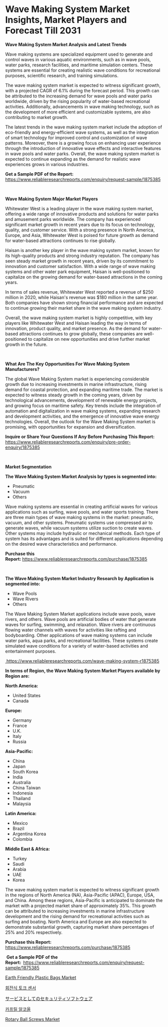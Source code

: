 <p><h1>Wave Making System Market Insights, Market Players and Forecast Till 2031</h1></p><p><strong>Wave Making System Market Analysis and Latest Trends</strong></p>
<p><p>Wave making systems are specialized equipment used to generate and control waves in various aquatic environments, such as in wave pools, water parks, research facilities, and maritime simulation centers. These systems are essential for creating realistic wave conditions for recreational purposes, scientific research, and training simulations.</p><p>The wave making system market is expected to witness significant growth, with a projected CAGR of 6.1% during the forecast period. This growth can be attributed to the increasing demand for wave pools and water parks worldwide, driven by the rising popularity of water-based recreational activities. Additionally, advancements in wave making technology, such as the development of more efficient and customizable systems, are also contributing to market growth.</p><p>The latest trends in the wave making system market include the adoption of eco-friendly and energy-efficient wave systems, as well as the integration of smart technology for improved control and customization of wave patterns. Moreover, there is a growing focus on enhancing user experience through the introduction of innovative wave effects and interactive features in wave pools and water parks. Overall, the wave making system market is expected to continue expanding as the demand for realistic wave experiences grows in various industries.</p></p>
<p><strong>Get a Sample PDF of the Report:&nbsp;</strong> <a href="https://www.reliableresearchreports.com/enquiry/request-sample/1875385">https://www.reliableresearchreports.com/enquiry/request-sample/1875385</a></p>
<p>&nbsp;</p>
<p><strong>Wave Making System Major Market Players</strong></p>
<p><p>Whitewater West is a leading player in the wave making system market, offering a wide range of innovative products and solutions for water parks and amusement parks worldwide. The company has experienced significant market growth in recent years due to its focus on technology, quality, and customer service. With a strong presence in North America, Europe, and Asia, Whitewater West is poised for future growth as demand for water-based attractions continues to rise globally.</p><p>Haisan is another key player in the wave making system market, known for its high-quality products and strong industry reputation. The company has seen steady market growth in recent years, driven by its commitment to innovation and customer satisfaction. With a wide range of wave making systems and other water park equipment, Haisan is well-positioned to capitalize on the growing demand for water-based attractions in the coming years.</p><p>In terms of sales revenue, Whitewater West reported a revenue of $250 million in 2020, while Haisan's revenue was $180 million in the same year. Both companies have shown strong financial performance and are expected to continue growing their market share in the wave making system industry.</p><p>Overall, the wave making system market is highly competitive, with key players like Whitewater West and Haisan leading the way in terms of innovation, product quality, and market presence. As the demand for water-based attractions continues to grow globally, these companies are well-positioned to capitalize on new opportunities and drive further market growth in the future.</p></p>
<p>&nbsp;</p>
<p><strong>What Are The Key Opportunities For Wave Making System Manufacturers?</strong></p>
<p><p>The global Wave Making System market is experiencing considerable growth due to increasing investments in marine infrastructure, rising demand for coastal protection, and expanding maritime trade. The market is expected to witness steady growth in the coming years, driven by technological advancements, development of renewable energy projects, and growing focus on maritime safety. Key trends include the integration of automation and digitalization in wave making systems, expanding research and development activities, and the emergence of innovative wave energy technologies. Overall, the outlook for the Wave Making System market is promising, with opportunities for expansion and diversification.</p></p>
<p><strong>Inquire or Share Your Questions If Any Before Purchasing This Report:</strong> <a href="https://www.reliableresearchreports.com/enquiry/pre-order-enquiry/1875385">https://www.reliableresearchreports.com/enquiry/pre-order-enquiry/1875385</a></p>
<p>&nbsp;</p>
<p><strong>Market Segmentation</strong></p>
<p><strong>The Wave Making System Market Analysis by types is segmented into:</strong></p>
<p><ul><li>Pneumatic</li><li>Vacuum</li><li>Others</li></ul></p>
<p><p>Wave making systems are essential in creating artificial waves for various applications such as surfing, wave pools, and water sports training. There are three main types of wave making systems in the market: pneumatic, vacuum, and other systems. Pneumatic systems use compressed air to generate waves, while vacuum systems utilize suction to create waves. Other systems may include hydraulic or mechanical methods. Each type of system has its advantages and is suited for different applications depending on the desired wave characteristics and performance.</p></p>
<p><strong>Purchase this Report:&nbsp;</strong><a href="https://www.reliableresearchreports.com/purchase/1875385">https://www.reliableresearchreports.com/purchase/1875385</a></p>
<p>&nbsp;</p>
<p><strong>The Wave Making System Market Industry Research by Application is segmented into:</strong></p>
<p><ul><li>Wave Pools</li><li>Wave Rivers</li><li>Others</li></ul></p>
<p><p>The Wave Making System Market applications include wave pools, wave rivers, and others. Wave pools are artificial bodies of water that generate waves for surfing, swimming, and relaxation. Wave rivers are continuous flowing water channels with waves for activities like rafting and bodyboarding. Other applications of wave making systems can include water parks, aqua parks, and recreational facilities. These systems create simulated wave conditions for a variety of water-based activities and entertainment purposes.</p></p>
<p><a href="https://www.reliableresearchreports.com/wave-making-system-r1875385">&nbsp;https://www.reliableresearchreports.com/wave-making-system-r1875385</a></p>
<p><strong>In terms of Region, the Wave Making System Market Players available by Region are:</strong></p>
<p>
    <p> <strong> North America: </strong>
        <ul>
            <li>United States</li>
            <li>Canada</li>
        </ul>
        </p> 
    <p> <strong> Europe: </strong>
        <ul>
            <li>Germany</li>
            <li>France</li>
            <li>U.K.</li>
            <li>Italy</li>
            <li>Russia</li>
        </ul>
        </p> 
    <p> <strong> Asia-Pacific: </strong>
        <ul>
            <li>China</li>
            <li>Japan</li>
            <li>South Korea</li>
            <li>India</li>
            <li>Australia</li>
            <li>China Taiwan</li>
            <li>Indonesia</li>
            <li>Thailand</li>
            <li>Malaysia</li>
        </ul>
        </p> 
    <p> <strong> Latin America: </strong>
        <ul>
            <li>Mexico</li>
            <li>Brazil</li>
            <li>Argentina Korea</li>
            <li>Colombia</li>
        </ul>
        </p> 
    <p> <strong> Middle East & Africa: </strong>
        <ul>
            <li>Turkey</li>
            <li>Saudi</li>
            <li>Arabia</li>
            <li>UAE</li>
            <li>Korea</li>
        </ul>
    </p>
    </p>
<p><p>The wave making system market is expected to witness significant growth in the regions of North America (NA), Asia-Pacific (APAC), Europe, USA, and China. Among these regions, Asia-Pacific is anticipated to dominate the market with a projected market share of approximately 35%. This growth can be attributed to increasing investments in marine infrastructure development and the rising demand for recreational activities such as surfing and boating. North America and Europe are also expected to demonstrate substantial growth, capturing market share percentages of 25% and 20% respectively.</p></p>
<p><strong>Purchase this Report: </strong><a href="https://www.reliableresearchreports.com/purchase/1875385">https://www.reliableresearchreports.com/purchase/1875385</a></p>
<p>&nbsp;<strong>Get a Sample PDF of the Report:&nbsp;&nbsp;</strong><a href="https://www.reliableresearchreports.com/enquiry/request-sample/1875385">https://www.reliableresearchreports.com/enquiry/request-sample/1875385</a></p>
<p><strong></strong></p>
<p><p><a href="https://issuu.com/reportprime-2/docs/earth-friendly-plastic-bags-market-size-2030.pptx">Earth Friendly Plastic Bags Market</a></p><p><a href="https://github.com/GabrielBlanda5656/Market-Research-Report-List-1/blob/main/107853140173.md">회전식 토크 센서</a></p><p><a href="https://github.com/andym141978/Market-Research-Report-List-1/blob/main/929840143694.md">サービスとしてのセキュリティソフトウェア</a></p><p><a href="https://github.com/vsckjg50460/Market-Research-Report-List-1/blob/main/868314540172.md">카프릴 알코올</a></p><p><a href="https://github.com/joannagoyvaerts/Market-Research-Report-List-2/blob/main/rotary-ball-screws-market.md">Rotary Ball Screws Market</a></p></p>